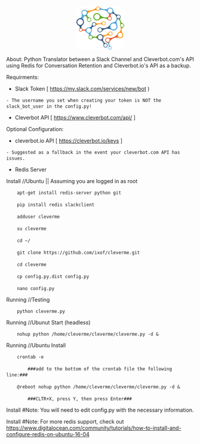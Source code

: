 <p align="center"><img src="cleverme-icon.png" width="128"></p>

About:
	Python Translator between a Slack Channel and Cleverbot.com's API
	using Redis for Conversation Retention and Cleverbot.io's API as a backup.


Requirments:

   * Slack Token [ https://my.slack.com/services/new/bot )

    - The username you set when creating your token is NOT the slack_bot_user in the config.py!

   * Cleverbot API [ https://www.cleverbot.com/api/ ]


Optional Configuration:

   * cleverbot.io API [ https://cleverbot.io/keys ]

    - Suggested as a fallback in the event your cleverbot.com API has issues.

   * Redis Server


Install //Ubuntu || Assuming you are logged in as root

        apt-get install redis-server python git

        pip install redis slackclient

        adduser cleverme

        su cleverme

        cd ~/

        git clone https://github.com/ixof/cleverme.git

        cd cleverme

        cp config.py.dist config.py

        nano config.py


Running //Testing

        python cleverme.py


Running //Ubunut Start (headless)

        nohup python /home/cleverme/cleverme/cleverme.py -d &


Running //Ubuntu Install

        crontab -e

        	###add to the bottom of the crontab file the following line:###

        @reboot nohup python /home/cleverme/cleverme/cleverme.py -d &

        	###CLTR+X, press Y, then press Enter###


Install #Note: You will need to edit config.py with the necessary information.

Install #Note: For more redis support, check out https://www.digitalocean.com/community/tutorials/how-to-install-and-configure-redis-on-ubuntu-16-04
